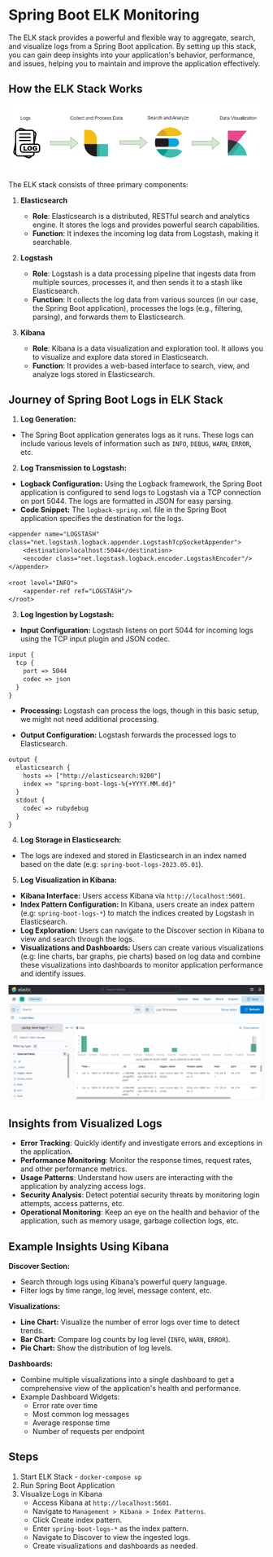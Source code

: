 # Spring Boot ELK Monitoring

The ELK stack provides a powerful and flexible way to aggregate, search, and visualize logs from a Spring Boot application. By setting up this stack, you can gain deep insights into your application's behavior, performance, and issues, helping you to maintain and improve the application effectively.

## How the ELK Stack Works

![alt text](./assets/elk02.png)

The ELK stack consists of three primary components:

1. **Elasticsearch**
   - **Role**: Elasticsearch is a distributed, RESTful search and analytics engine. It stores the logs and provides powerful search capabilities.
   - **Function**: It indexes the incoming log data from Logstash, making it searchable.

2. **Logstash**
   - **Role**: Logstash is a data processing pipeline that ingests data from multiple sources, processes it, and then sends it to a stash like Elasticsearch.
   - **Function**: It collects the log data from various sources (in our case, the Spring Boot application), processes the logs (e.g., filtering, parsing), and forwards them to Elasticsearch.

3. **Kibana**
   - **Role**: Kibana is a data visualization and exploration tool. It allows you to visualize and explore data stored in Elasticsearch.
   - **Function**: It provides a web-based interface to search, view, and analyze logs stored in Elasticsearch.

## Journey of Spring Boot Logs in ELK Stack

1. **Log Generation:**
- The Spring Boot application generates logs as it runs. These logs can include various levels of information such as `INFO`, `DEBUG`, `WARN`, `ERROR`, etc.

2. **Log Transmission to Logstash:**
- **Logback Configuration:** Using the Logback framework, the Spring Boot application is configured to send logs to Logstash via a TCP connection on port 5044. The logs are formatted in JSON for easy parsing.
- **Code Snippet:** The `logback-spring.xml` file in the Spring Boot application specifies the destination for the logs.

```angular2html
<appender name="LOGSTASH" class="net.logstash.logback.appender.LogstashTcpSocketAppender">
    <destination>localhost:5044</destination>
    <encoder class="net.logstash.logback.encoder.LogstashEncoder"/>
</appender>

<root level="INFO">
    <appender-ref ref="LOGSTASH"/>
</root>
```

3. **Log Ingestion by Logstash:**
- **Input Configuration:** Logstash listens on port 5044 for incoming logs using the TCP input plugin and JSON codec.
```angular2html
input {
  tcp {
    port => 5044
    codec => json
  }
}
```
- **Processing:** Logstash can process the logs, though in this basic setup, we might not need additional processing.

- **Output Configuration:** Logstash forwards the processed logs to Elasticsearch.
```angular2html
output {
  elasticsearch {
    hosts => ["http://elasticsearch:9200"]
    index => "spring-boot-logs-%{+YYYY.MM.dd}"
  }
  stdout {
    codec => rubydebug
  }
}
```

4. **Log Storage in Elasticsearch:**
- The logs are indexed and stored in Elasticsearch in an index named based on the date (e.g: `spring-boot-logs-2023.05.01`).

5. **Log Visualization in Kibana:**
- **Kibana Interface:** Users access Kibana via `http://localhost:5601`.
- **Index Pattern Configuration:** In Kibana, users create an index pattern (e.g: `spring-boot-logs-*`) to match the indices created by Logstash in Elasticsearch.
- **Log Exploration:** Users can navigate to the Discover section in Kibana to view and search through the logs.
- **Visualizations and Dashboards:** Users can create various visualizations (e.g: line charts, bar graphs, pie charts) based on log data and combine these visualizations into dashboards to monitor application performance and identify issues.

![alt text](./assets/elk01.png)

## Insights from Visualized Logs
- **Error Tracking**: Quickly identify and investigate errors and exceptions in the application.
- **Performance Monitoring**: Monitor the response times, request rates, and other performance metrics.
- **Usage Patterns**: Understand how users are interacting with the application by analyzing access logs.
- **Security Analysis**: Detect potential security threats by monitoring login attempts, access patterns, etc.
- **Operational Monitoring**: Keep an eye on the health and behavior of the application, such as memory usage, garbage collection logs, etc.

## Example Insights Using Kibana

**Discover Section:**
- Search through logs using Kibana’s powerful query language.
- Filter logs by time range, log level, message content, etc.

**Visualizations:**
- **Line Chart:** Visualize the number of error logs over time to detect trends.
- **Bar Chart:** Compare log counts by log level (`INFO`, `WARN`, `ERROR`).
- **Pie Chart:** Show the distribution of log levels.

**Dashboards:**
- Combine multiple visualizations into a single dashboard to get a comprehensive view of the application's health and performance.
- Example Dashboard Widgets:
  - Error rate over time
  - Most common log messages
  - Average response time
  - Number of requests per endpoint

## Steps
1. Start ELK Stack - `docker-compose up`
2. Run Spring Boot Application
3. Visualize Logs in Kibana 
   - Access Kibana at `http://localhost:5601`.
   - Navigate to `Management > Kibana > Index Patterns`.
   - Click Create index pattern.
   - Enter `spring-boot-logs-*` as the index pattern.
   - Navigate to Discover to view the ingested logs.
   - Create visualizations and dashboards as needed.


